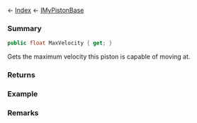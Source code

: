 ← [Index](Api-Index) ← [IMyPistonBase](Sandbox.ModAPI.Ingame.IMyPistonBase)

### Summary

```csharp
public float MaxVelocity { get; }
```

Gets the maximum velocity this piston is capable of moving at.

### Returns

### Example

### Remarks

